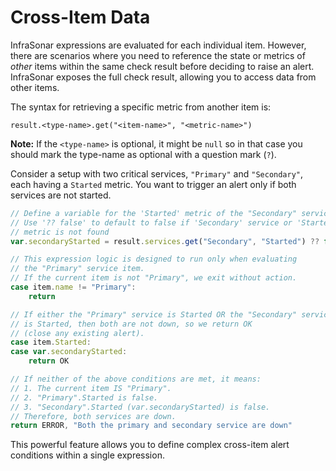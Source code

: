 # Cross-Item Data

InfraSonar expressions are evaluated for each individual item. However, there are scenarios where you need to reference the state or metrics of _other_ items within the same check result before deciding to raise an alert. InfraSonar exposes the full check result, allowing you to access data from other items.

The syntax for retrieving a specific metric from another item is:

```
result.<type-name>.get("<item-name>", "<metric-name>")
```

**Note:** If the `<type-name>` is optional, it might be `null` so in that case you should mark the type-name as optional with a question mark (`?`).

Consider a setup with two critical services, `"Primary"` and `"Secondary"`, each having a `Started` metric. You want to trigger an alert only if both services are not started.

```javascript
// Define a variable for the 'Started' metric of the "Secondary" service
// Use '?? false' to default to false if 'Secondary' service or 'Started'
// metric is not found
var.secondaryStarted = result.services.get("Secondary", "Started") ?? false

// This expression logic is designed to run only when evaluating
// the "Primary" service item.
// If the current item is not "Primary", we exit without action.
case item.name != "Primary":
    return

// If either the "Primary" service is Started OR the "Secondary" service
// is Started, then both are not down, so we return OK
// (close any existing alert).
case item.Started:
case var.secondaryStarted:
    return OK

// If neither of the above conditions are met, it means:
// 1. The current item IS "Primary".
// 2. "Primary".Started is false.
// 3. "Secondary".Started (var.secondaryStarted) is false.
// Therefore, both services are down.
return ERROR, "Both the primary and secondary service are down"
```

This powerful feature allows you to define complex cross-item alert conditions within a single expression.
